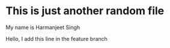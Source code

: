 # This is just another random file

My name is Harmanjeet Singh

Hello, I add this line in the feature branch